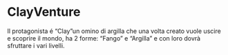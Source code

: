 # ClayVenture
Il protagonista é “Clay”un omino di argilla che una volta creato vuole uscire e scoprire il mondo, ha 2 forme: “Fango” e “Argilla” e con loro dovrà sfruttare i vari livelli.
